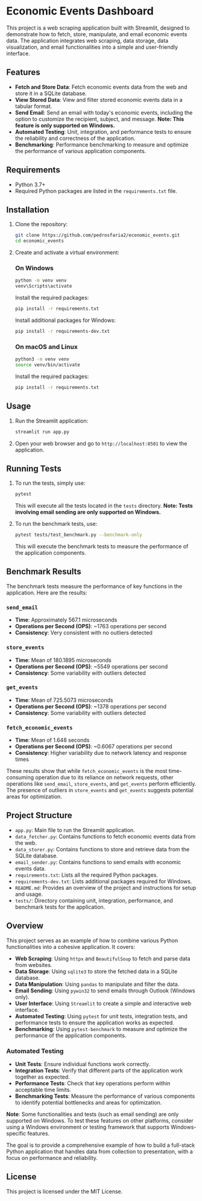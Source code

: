 # Economic Events Dashboard

This project is a web scraping application built with Streamlit, designed to demonstrate how to fetch, store, manipulate, and email economic events data. The application integrates web scraping, data storage, data visualization, and email functionalities into a simple and user-friendly interface.

## Features

- **Fetch and Store Data**: Fetch economic events data from the web and store it in a SQLite database.
- **View Stored Data**: View and filter stored economic events data in a tabular format.
- **Send Email**: Send an email with today's economic events, including the option to customize the recipient, subject, and message. **Note: This feature is only supported on Windows.**
- **Automated Testing**: Unit, integration, and performance tests to ensure the reliability and correctness of the application.
- **Benchmarking**: Performance benchmarking to measure and optimize the performance of various application components.

## Requirements

- Python 3.7+
- Required Python packages are listed in the `requirements.txt` file.

## Installation

1. Clone the repository:

    ```bash
    git clone https://github.com/pedrosfaria2/economic_events.git
    cd economic_events
    ```

2. Create and activate a virtual environment:

    ### On Windows

    ```bash
    python -m venv venv
    venv\Scripts\activate
    ```

    Install the required packages:

    ```bash
    pip install -r requirements.txt
    ```

    Install additional packages for Windows:

    ```bash
    pip install -r requirements-dev.txt
    ```

    ### On macOS and Linux

    ```bash
    python3 -m venv venv
    source venv/bin/activate
    ```

    Install the required packages:

    ```bash
    pip install -r requirements.txt
    ```

## Usage

1. Run the Streamlit application:

    ```bash
    streamlit run app.py
    ```

2. Open your web browser and go to `http://localhost:8501` to view the application.

## Running Tests

1. To run the tests, simply use:

    ```bash
    pytest
    ```

    This will execute all the tests located in the `tests` directory. **Note: Tests involving email sending are only supported on Windows.**

2. To run the benchmark tests, use:

    ```bash
    pytest tests/test_benchmark.py --benchmark-only
    ```

    This will execute the benchmark tests to measure the performance of the application components.

## Benchmark Results

The benchmark tests measure the performance of key functions in the application. Here are the results:

### `send_email`
- **Time**: Approximately 567.1 microseconds
- **Operations per Second (OPS)**: ~1763 operations per second
- **Consistency**: Very consistent with no outliers detected

### `store_events`
- **Time**: Mean of 180.1895 microseconds
- **Operations per Second (OPS)**: ~5549 operations per second
- **Consistency**: Some variability with outliers detected

### `get_events`
- **Time**: Mean of 725.5073 microseconds
- **Operations per Second (OPS)**: ~1378 operations per second
- **Consistency**: Some variability with outliers detected

### `fetch_economic_events`
- **Time**: Mean of 1.648 seconds
- **Operations per Second (OPS)**: ~0.6067 operations per second
- **Consistency**: Higher variability due to network latency and response times

These results show that while `fetch_economic_events` is the most time-consuming operation due to its reliance on network requests, other operations like `send_email`, `store_events`, and `get_events` perform efficiently. The presence of outliers in `store_events` and `get_events` suggests potential areas for optimization.

## Project Structure

- `app.py`: Main file to run the Streamlit application.
- `data_fetcher.py`: Contains functions to fetch economic events data from the web.
- `data_storer.py`: Contains functions to store and retrieve data from the SQLite database.
- `email_sender.py`: Contains functions to send emails with economic events data.
- `requirements.txt`: Lists all the required Python packages.
- `requirements-dev.txt`: Lists additional packages required for Windows.
- `README.md`: Provides an overview of the project and instructions for setup and usage.
- `tests/`: Directory containing unit, integration, performance, and benchmark tests for the application.

## Overview

This project serves as an example of how to combine various Python functionalities into a cohesive application. It covers:
- **Web Scraping**: Using `httpx` and `BeautifulSoup` to fetch and parse data from websites.
- **Data Storage**: Using `sqlite3` to store the fetched data in a SQLite database.
- **Data Manipulation**: Using `pandas` to manipulate and filter the data.
- **Email Sending**: Using `pywin32` to send emails through Outlook (Windows only).
- **User Interface**: Using `Streamlit` to create a simple and interactive web interface.
- **Automated Testing**: Using `pytest` for unit tests, integration tests, and performance tests to ensure the application works as expected.
- **Benchmarking**: Using `pytest-benchmark` to measure and optimize the performance of the application components.

### Automated Testing

- **Unit Tests**: Ensure individual functions work correctly.
- **Integration Tests**: Verify that different parts of the application work together as expected.
- **Performance Tests**: Check that key operations perform within acceptable time limits.
- **Benchmarking Tests**: Measure the performance of various components to identify potential bottlenecks and areas for optimization.

**Note**: Some functionalities and tests (such as email sending) are only supported on Windows. To test these features on other platforms, consider using a Windows environment or testing framework that supports Windows-specific features.

The goal is to provide a comprehensive example of how to build a full-stack Python application that handles data from collection to presentation, with a focus on performance and reliability.

## License

This project is licensed under the MIT License.
